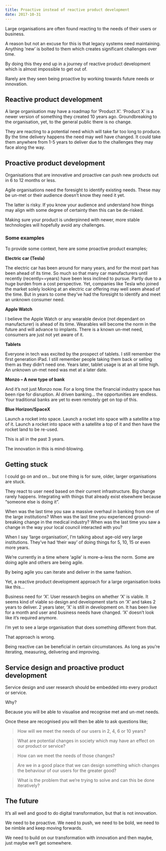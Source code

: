 ```yaml
---
title: Proactive instead of reactive product development
date: 2017-10-31
---
```

Large organisations are often found reacting to the needs of their users or business.

A reason but not an excuse for this is that legacy systems need maintaining. Anything ‘new’ is bolted to them which creates significant challenges over time.

By doing this they end up in a journey of reactive product development which is almost impossible to get out of.

Rarely are they seen being proactive by working towards future needs or innovation.

Reactive product development
----------------------------------

A large organisation may have a roadmap for ‘Product X’. ‘Product X’ is a newer version of something they created 10 years ago. Groundbreaking to the organisation, yet, to the general public there is no change.

They are reacting to a potential need which will take far too long to produce. By the time delivery happens the need may well have changed. It could take them anywhere from 1-5 years to deliver due to the challenges they may face along the way.

Proactive product development
-----------------------------

Organisations that are innovative and proactive can push new products out in 6 to 12 months or less.

Agile organisations need the foresight to identify existing needs. These may be un-met or their audience doesn’t know they need it yet.

The latter is risky. If you know your audience and understand how things may align with some degree of certainty then this can be de-risked.

Making sure your product is underpinned with newer, more stable technologies will hopefully avoid any challenges.

### Some examples

To provide some context, here are some proactive product examples;

**Electric car (Tesla)**

The electric car has been around for many years, and for the most part has been ahead of its time. So much so that many car manufacturers until recently (recently==years) have been less inclined to pursue. Partly due to a huge burden from a cost perspective. Yet, companies like Tesla who joined the market solely looking at an electric car offering may well seem ahead of the time. But in years to come they’ve had the foresight to identify and meet an unknown consumer need.

**Apple Watch**

I believe the Apple Watch or any wearable device (not dependant on manufacturer) is ahead of its time. Wearables will become the norm in the future and will advance to implants. There is a known un-met need, consumers are just not yet aware of it.

**Tablets**

Everyone in tech was excited by the prospect of tablets. I still remember the first generation iPad. I still remember people taking them back or selling them as they didn’t need one. Years later, tablet usage is at an all time high. An unknown un-met need was met at a later date.

**Monzo – A new type of bank**

And it’s not just Monzo now. For a long time the financial industry space has been ripe for disruption. AI driven banking… the opportunities are endless. Your traditional banks are yet to even remotely get on top of this.

**Blue Horizon/SpaceX**

Launch a rocket into space. Launch a rocket into space with a satellite a top of it. Launch a rocket into space with a satellite a top of it and then have the rocket land to be re-used.

This is all in the past 3 years.

The innovation in this is mind-blowing.

Getting stuck
-------------

I could go on and on… but one thing is for sure, older, larger organisations are stuck.

They react to user need based on their current infrastructure. Big change rarely happens. Integrating with things that already exist elsewhere because “someone else is doing it”.

When was the last time you saw a massive overhaul in banking from one of the large institutions? When was the last time you experienced ground-breaking change in the medical industry? When was the last time you saw a change in the way your local council interacted with you?

When I say ‘large organisation’, I’m talking about age-old very large institutions. They’ve had ‘their way’ of doing things for 5, 10, 15 or even more years.

We’re currently in a time where ‘agile’ is more-a-less the norm. Some are doing agile and others are being agile.

By being agile you can iterate and deliver in the same fashion.

Yet, a reactive product development approach for a large organisation looks like this…

Business need for ‘X’. User research begins on whether ‘X’ is viable. It seems kind of viable so design and development starts on ‘X’ and takes 2 years to deliver. 2 years later, ‘X’ is still in development on. It has been live for a month and user and business needs have changed. ‘X’ doesn’t look like it’s required anymore.

I’m yet to see a large organisation that does something different from that.

That approach is wrong.

Being reactive can be beneficial in certain circumstances. As long as you’re iterating, measuring, delivering and improving.

Service design and proactive product development
------------------------------------------------

Service design and user research should be embedded into every product or service.

Why?

Because you will be able to visualise and recognise met and un-met needs.

Once these are recognised you will then be able to ask questions like;

> How will we meet the needs of our users in 2, 4, 6 or 10 years?

> What are potential changes in society which may have an effect on our product or service?

> How can we meet the needs of those changes?

> Are we in a good place that we can design something which changes the behaviour of our users for the greater good?

> What is the problem that we’re trying to solve and can this be done iteratively?

The future
----------

It’s all well and good to do digital transformation, but that is not innovation.

We need to be proactive. We need to push, we need to be bold, we need to be nimble and keep moving forwards.

We need to build on our transformation with innovation and then maybe, just maybe we’ll get somewhere.
